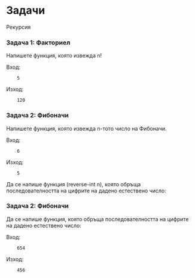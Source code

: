 Задачи
=====================

Рекурсия


### Задача 1: Факториел
Напишете функция, която извежда n!

Вход:
```
    5
```

Изход:
```
    120
```


### Задача 2: Фибоначи
Напишете функция, която извежда n-тото число на Фибоначи.

Вход:
```
    6
```

Изход:
```
    5
```
 Да се напише функция (reverse-int n), която обръща последователността на цифрите на дадено естествено число:


### Задача 2: Фибоначи
Да се напише функция, която обръща последователността на цифрите на дадено естествено 
число:

Вход:
```
    654
```

Изход:
```
    456
```